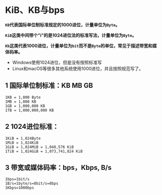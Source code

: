 ﻿# KiB、KB与bps #

**`KB`代表国际单位制标准规定的1000进位，计量单位为`Byte`。**

**`KiB`这类中间带个"i"的是1024进位法的标准写法，计量单位为`Byte`。**

**`Kb`这类代表1000进位，计量单位为`bit`而不是`Byte`的单位，常见于描述带宽和媒体码率。**

* Windows使用1024进位，但是没有按照标准写
* Linux和macOS等很多其他系统使用1000进位，并且按照规范写了。

## 1 国际单位制标准：KB MB GB ##

```
1KB = 1,000 Byte
1MB = 1,000 KB
1GB = 1,000,000 KB
1TB = 1,000,000,000 KB
```

## 2 1024进位标准：

```
1KiB = 1,024Byte
1MiB = 1,024KiB
1GiB = 1,024MiB = 1,048,576 KiB
1TiB = 1,024GiB = 1,073,741,824 KiB
```

## 3 带宽或媒体码率：bps，Kbps, B/s ##

```
1bps=1bit/s
1B/s=1byte/s=8bit/s=8bps
1Kbps=1000bps
```

